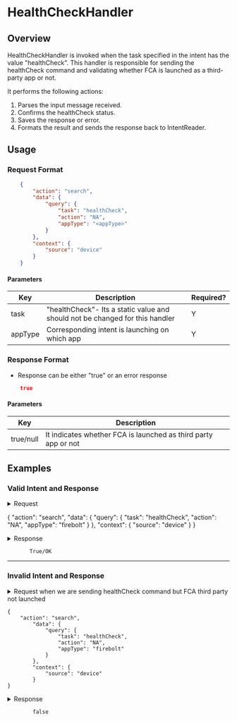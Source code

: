 # HealthCheckHandler 

## Overview

HealthCheckHandler is invoked when the task specified in the intent has the value "healthCheck". This handler is responsible for sending the healthCheck command and validating whether FCA is launched as a third-party app or not.

It performs the following actions:
1. Parses the input message received.
2. Confirms the healthCheck status.
3. Saves the response or error.
4. Formats the result and sends the response back to IntentReader.

## Usage

### Request Format

```json
    {
        "action": "search",
        "data": {
            "query": {
                "task": "healthCheck",
                "action": "NA",
                "appType": "<appType>"
            }
        },
        "context": {
            "source": "device"
        }
    }
```

#### Parameters

| Key               | Description                                                                       | Required? |
|-------------------|-----------------------------------------------------------------------------------|-----------|
| task              | "healthCheck"- Its a static value and should not be changed for this handler      | Y         |
| appType           | Corresponding intent is launching on which app                                    | Y         |


### Response Format
* Response can be either "true" or an error response

```json
    true
```
#### Parameters

| Key                         | Description                                                          |
| --------------------------- | ---------------------------------------------------------------------|
| true/null                   | It indicates whether FCA is launched as third party app or not       |




## Examples

### Valid Intent and Response

<details>
    <summary> Request </summary>
</details>

{
    "action": "search",
    "data": {
        "query": {
            "task": "healthCheck",
            "action": "NA",
            "appType": "firebolt"
        }
    },
    "context": {
        "source": "device"
    }
}

<details>
    <summary> Response </summary>
</details>

           True/OK

----------------------------------------------------------------------------------------------------------------------

### Invalid Intent and Response

<details>
    <summary>Request when we are sending healthCheck command but FCA third party not launched  </summary>
</details>
 
    {
        "action": "search",
            "data": {
                "query": {
                    "task": "healthCheck",
                    "action": "NA",
                    "appType": "firebolt"
                }
            },
            "context": {
                "source": "device"
            }
    }

<details>
    <summary> Response  </summary>
</details>

            false

